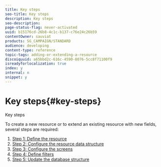 ```yaml
---
title: Key steps
seo-title: Key steps
description: Key steps
seo-description: 
page-status-flag: never-activated
uuid: b15176cd-26b8-4c1c-b137-c76e24c26b59
contentOwner: sauviat
products: SG_CAMPAIGN/STANDARD
audience: developing
content-type: reference
topic-tags: adding-or-extending-a-resource
discoiquuid: a65bbd2c-616c-4590-8076-5cc8f71100f9
isreadyforlocalization: true
index: y
internal: n
snippet: y
---
```


# Key steps{#key-steps}

Key steps

To create a new resource or to extend an existing resource with new fields, several steps are required:

1. [Step 1: Define the resource](../../developing/using/step-1--define-the-resource.md)
1. [Step 2: Configure the resource data structure](../../developing/using/step-2--configure-the-resource-data-structure.md)
1. [Step 3: Configure the screens](../../developing/using/step-3--configure-the-screens.md)
1. [Step 4: Define filters](../../developing/using/step-4--define-filters.md)
1. [Step 5: Update the database structure](../../developing/using/step-5--update-the-database-structure.md)

